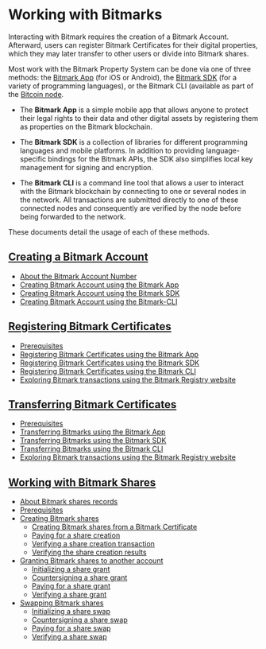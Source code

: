 # Working with Bitmarks

Interacting with Bitmark requires the creation of a Bitmark Account. Afterward, users can register Bitmark Certificates for their digital properties, which they may later transfer to other users or divide into Bitmark shares.

Most work with the Bitmark Property System can be done via one of three methods: the [Bitmark App](https://a.bitmark.com/) (for iOS or Android), the [Bitmark SDK](https://github.com/bitmark-inc) (for a variety of programming languages), or the Bitmark CLI (available as part of the [Bitcoin node](https://github.com/bitmark-inc/docs/blob/master/learning-bitmark/quick-start/simple-solution-for-node-setup.md). 

* The **Bitmark App** is a simple mobile app that allows anyone to protect their legal rights to their data and other digital assets by registering them as properties on the Bitmark blockchain.

* The **Bitmark SDK** is a collection of libraries for different programming languages and mobile platforms. In addition to providing language-specific bindings for the Bitmark APIs, the SDK also simplifies local key management for signing and encryption.

* The **Bitmark CLI** is a command line tool that allows a user to interact with the Bitmark blockchain by connecting to one or several nodes in the network. All transactions are submitted directly to one of these connected nodes and consequently are verified by the node before being forwarded to the network.

These documents detail the usage of each of these methods. 

## [Creating a Bitmark Account](creating-bitmark-account.md#creating-bitmark-account)
  
* [About the Bitmark Account Number](creating-bitmark-account.md#about-the-bitmark-account-number)
* [Creating Bitmark Account using the Bitmark App](creating-bitmark-account.md#creating-a-bitmark-account-using-the-bitmark-app)
* [Creating Bitmark Account using the Bitmark SDK](creating-bitmark-account.md#creating-a-bitmark-account-using-the-bitmark-sdk)
* [Creating Bitmark Account using the Bitmark-CLI](creating-bitmark-account.md#creating-a-bitmark-account-using-the-bitmark-cli)


## [Registering Bitmark Certificates](issuing-bitmarks.md#registering-bitmark-certificates)
  
* [Prerequisites](issuing-bitmarks.md#prerequisites)
* [Registering Bitmark Certificates using the Bitmark App](issuing-bitmarks.md#registering-bitmark-certificates-using-the-bitmark-app)
* [Registering Bitmark Certificates using the Bitmark SDK](issuing-bitmarks.md#registering-bitmark-certificates-using-the-bitmark-sdk)
* [Registering Bitmark Certificates using the Bitmark CLI](issuing-bitmarks.md#registering-bitmark-certificates-using-the-bitmark-cli)
* [Exploring Bitmark transactions using the Bitmark Registry website](issuing-bitmarks.md#exploring-bitmark-transactions-using-the-bitmark-registry-website)


## [Transferring Bitmark Certificates](transferring-bitmarks.md#transferring-bitmark-certificates)
  
* [Prerequisites](transferring-bitmarks.md#prerequisites)
* [Transferring Bitmarks using the Bitmark App](transferring-bitmarks.md#transferring-bitmarks-using-the-bitmark-app)
* [Transferring Bitmarks using the Bitmark SDK](transferring-bitmarks.md#transferring-bitmarks-using-the-bitmark-sdk)
* [Transferring Bitmarks using the Bitmark CLI](transferring-bitmarks.md#transferring-bitmarks-using-the-bitmark-cli)
* [Exploring Bitmark transactions using the Bitmark Registry website](transferring-bitmarks.md#exploring-bitmark-transactions-using-the-bitmark-registry-website)


## [Working with Bitmark Shares](using-bitmark-shares.md#bitmark-shares)
  
* [About Bitmark shares records](using-bitmark-shares.md#about-bitmark-shares-records)
* [Prerequisites](using-bitmark-shares.md#prerequisites)
* [Creating Bitmark shares](using-bitmark-shares.md#creating-bitmark-shares)
  * [Creating Bitmark shares from a Bitmark Certificate](using-bitmark-shares.md#creating-bitmark-shares-from-a-bitmark-certificate)
  * [Paying for a share creation](using-bitmark-shares.md#paying-for-a-share-creation)
  * [Verifying a share creation transaction](using-bitmark-shares.md#verifying-a-share-creation-transaction)
  * [Verifying the share creation results](using-bitmark-shares.md#verifying-the-share-creation-results)
* [Granting Bitmark shares to another account](using-bitmark-shares.md#granting-bitmark-shares-to-another-account)
  * [Initializing a share grant](using-bitmark-shares.md#initializing-a-share-grant)
  * [Countersigning a share grant](using-bitmark-shares.md#countersigning-a-share-grant)
  * [Paying for a share grant](using-bitmark-shares.md#paying-for-a-share-grant)
  * [Verifying a share grant](using-bitmark-shares.md#verifying-a-share-grant)
* [Swapping Bitmark shares](using-bitmark-shares.md#swapping-bitmark-shares)
  * [Initializing a share swap](using-bitmark-shares.md#initializing-a-share-swap)
  * [Countersigning a share swap](using-bitmark-shares.md#countersigning-a-share-swap)
  * [Paying for a share swap](using-bitmark-shares.md#paying-for-a-share-swap)
  * [Verifying a share swap](using-bitmark-shares.md#verifying-a-share-swap)

